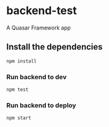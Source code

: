 # backend-test

A Quasar Framework app

## Install the dependencies
```bash
npm install
```

### Run backend to dev
```bash
npm test
```

### Run backend to deploy
```bash
npm start
```